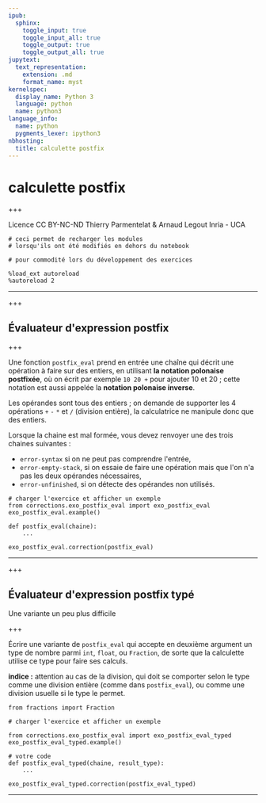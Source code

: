 ```yaml
---
ipub:
  sphinx:
    toggle_input: true
    toggle_input_all: true
    toggle_output: true
    toggle_output_all: true
jupytext:
  text_representation:
    extension: .md
    format_name: myst
kernelspec:
  display_name: Python 3
  language: python
  name: python3
language_info:
  name: python
  pygments_lexer: ipython3
nbhosting:
  title: calculette postfix
---
```


# calculette postfix

+++

<div class="licence">
<span>Licence CC BY-NC-ND</span>
<span>Thierry Parmentelat &amp; Arnaud Legout</span>
<span>Inria - UCA</span>
</div>

```{code-cell} ipython3
# ceci permet de recharger les modules
# lorsqu'ils ont été modifiés en dehors du notebook

# pour commodité lors du développement des exercices

%load_ext autoreload
%autoreload 2
```

****

+++

## Évaluateur d'expression postfix

+++

Une fonction `postfix_eval` prend en entrée une chaîne qui décrit une opération à faire sur des entiers, en utilisant **la notation polonaise postfixée**, où on écrit par exemple `10 20 +` pour ajouter 10 et 20 ; cette notation est aussi appelée la **notation polonaise inverse**.

Les opérandes sont tous des entiers ; on demande de supporter les 4 opérations `+` `-` `*` et `/` (division entière), la calculatrice ne manipule donc que des entiers.

Lorsque la chaine est mal formée, vous devez renvoyer une des trois chaines suivantes :

* `error-syntax` si on ne peut pas comprendre l'entrée,
* `error-empty-stack`, si on essaie de faire une opération mais que l'on n'a pas les deux opérandes nécessaires,
* `error-unfinished`, si on détecte des opérandes non utilisés.

```{code-cell} ipython3
# charger l'exercice et afficher un exemple
from corrections.exo_postfix_eval import exo_postfix_eval
exo_postfix_eval.example()
```

```{code-cell} ipython3
def postfix_eval(chaine):
    ...
```

```{code-cell} ipython3
exo_postfix_eval.correction(postfix_eval)
```

****

+++

## Évaluateur d'expression postfix typé

Une variante un peu plus difficile

+++

Écrire une variante de `postfix_eval` qui accepte en deuxième argument un type de nombre parmi `int`, `float`, ou `Fraction`, de sorte que la calculette utilise ce type pour faire ses calculs.

**indice :** attention au cas de la division, qui doit se comporter selon le type comme une division entière (comme dans `postfix_eval`), ou comme une division usuelle si le type le permet.

```{code-cell} ipython3
from fractions import Fraction
```

```{code-cell} ipython3
# charger l'exercice et afficher un exemple

from corrections.exo_postfix_eval import exo_postfix_eval_typed
exo_postfix_eval_typed.example()
```

```{code-cell} ipython3
# votre code
def postfix_eval_typed(chaine, result_type):
    ...
```

```{code-cell} ipython3
exo_postfix_eval_typed.correction(postfix_eval_typed)
```

****
